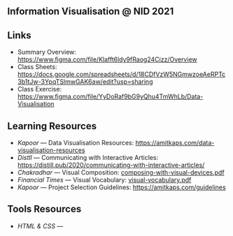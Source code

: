 ## Information Visualisation @ NID 2021

## Links

- Summary Overview: <https://www.figma.com/file/Klafft6ldy9fRaog24Cizz/Overview>
- Class Sheets: <https://docs.google.com/spreadsheets/d/18CDfVzW5NGmwzoeAeRPTc3b1tJw-3YpqTSlmwGAK6aw/edit?usp=sharing>
- Class Exercise: <https://www.figma.com/file/YyDoRaf9bG9yQhu4TmWhLb/Data-Visualisation>

## Learning Resources

- _Kapoor_ — Data Visualisation Resources: <https://amitkaps.com/data-visualisation-resources>
- _Distll_ — Communicating with Interactive Articles: <https://distill.pub/2020/communicating-with-interactive-articles/>
- _Chakradhar_ — Visual Composition: [composing-with-visual-devices.pdf](/pdfs/composing-with-visual-devices.pdf)
- _Financial Times_ — Visual Vocabulary: [visual-vocabulary.pdf](/pdfs/visual-vocabulary.pdf)
- _Kapoor_ — Project Selection Guidelines: <https://amitkaps.com/guidelines>

## Tools Resources

- _HTML & CSS_ —
